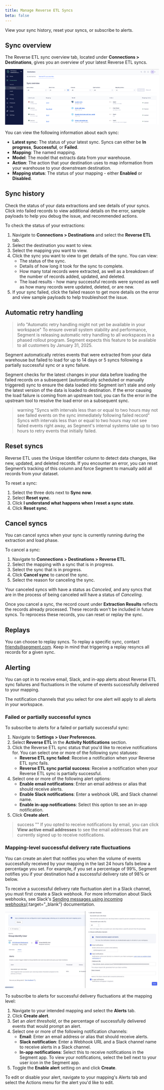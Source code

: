 ```yaml
---
title: Manage Reverse ETL Syncs
beta: false
---
```


View your sync history, reset your syncs, or subscribe to alerts.

## Sync overview
The Reverse ETL sync overview tab, located under **Connections > Destinations**, gives you an overview of your latest Reverse ETL syncs. 

![A screenshot of the sync overview page, which includes one failed sync and three successful syncs.](images/sync-overview.png)

You can view the following information about each sync: 
- **Latest sync**: The status of your latest sync. Syncs can either be **In progress**, **Successful**, or **Failed**.
- **Mapping**: The named mapping. 
- **Model**: The model that extracts data from your warehouse.
- **Action**: The action that your destination uses to map information from your warehouse to your downstream destination. 
- **Mapping status**: The status of your mapping - either **Enabled** or **Disabled**. 

## Sync history
Check the status of your data extractions and see details of your syncs. Click into failed records to view additional details on the error, sample payloads to help you debug the issue, and recommended actions.

To check the status of your extractions:
1. Navigate to **Connections > Destinations** and select the **Reverse ETL** tab.
2. Select the destination you want to view.
3. Select the mapping you want to view.  
4. Click the sync you want to view to get details of the sync. You can view:
    * The status of the sync.
    * Details of how long it took for the sync to complete.
    * How many total records were extracted, as well as a breakdown of the number of records added, updated, and deleted.
    * The load results - how many successful records were synced as well as how many records were updated, deleted, or are new.
5. If your sync failed, click the failed reason to get more details on the error and view sample payloads to help troubleshoot the issue.


## Automatic retry handling

> info "Automatic retry handling might not yet be available in your workspace"
> To ensure overall system stability and performance, Segment is releasing automatic retry handling to all workspaces in a phased rollout program. Segment expects this feature to be available to all customers by January 31, 2025.

Segment automatically retries events that were extracted from your data warehouse but failed to load for up to 14 days or 5 syncs following a partially successful sync or a sync failure. 

Segment checks for the latest changes in your data before loading the failed records on a subsequent (automatically scheduled or manually triggered) sync to ensure the data loaded into Segment isn’t stale and only the latest version of the data is loaded to destination. If the error causing the load failure is coming from an upstream tool, you can fix the error in the upstream tool to resolve the load error on a subsequent sync.

> warning "Syncs with intervals less than or equal to two hours may not see failed events on the sync immediately following failed record"
> Syncs with intervals less than or equal to two hours may not see failed events right away, as Segment's internal systems take up to two hours to retry events that initially failed. 

## Reset syncs
Reverse ETL uses the Unique Identifier column to detect data changes, like new, updated, and deleted records. If you encounter an error, you can reset Segment’s tracking of this column and force Segment to manually add all records from your dataset. 

To reset a sync:
1. Select the three dots next to **Sync now**.
2. Select **Reset sync**. 
3. Click **I understand what happens when I reset a sync state**. 
4. Click **Reset sync**.

## Cancel syncs
You can cancel syncs when your sync is currently running during the extraction and load phase. 

To cancel a sync:
1. Navigate to **Connections > Destinations > Reverse ETL**.
2. Select the mapping with a sync that is in progress.
3. Select the sync that is in progress.
4. Click **Cancel sync** to cancel the sync. 
5. Select the reason for canceling the sync. 

Your canceled syncs with have a status as *Canceled,* and any syncs that are in the process of being canceled will have a status of *Canceling*. 

Once you cancel a sync, the record count under **Extraction Results** reflects the records already processed. These records won't be included in future syncs. To reprocess these records, you can reset or replay the sync.

## Replays
You can choose to replay syncs. To replay a specific sync, contact [friends@segment.com](mailto:friends@segment.com). Keep in mind that triggering a replay resyncs all records for a given sync.

## Alerting
You can opt in to receive email, Slack, and in-app alerts about Reverse ETL sync failures and fluctuations in the volume of events successfully delivered to your mapping. 

The notification channels that you select for one alert will apply to all alerts in your workspace. 

### Failed or partially successful syncs
To subscribe to alerts for a failed or partially successful sync: 
1. Navigate to **Settings > User Preferences**. 
2. Select **Reverse ETL** in the **Activity Notifications** section.
3. Click the Reverse ETL sync status that you'd like to receive notifications for. You can select one or more of the following sync statuses:
    - **Reverse ETL sync failed**: Receive a notification when your Reverse ETL sync fails.
    - **Reverse ETL sync partial success**: Receive a notification when your Reverse ETL sync is partially successful.
4. Select one or more of the following alert options: 
    - **Enable email notifications**: Enter an email address or alias that should receive alerts.
    - **Enable Slack notifications**: Enter a webhook URL and Slack channel name.
    - **Enable in-app notifications**: Select this option to see an in-app notification.
5. Click **Create alert**.

> success ""
> If you opted to receive notifications by email, you can click **View active email addresses** to see the email addresses that are currently signed up to receive notifications. 

<!--- IG 9/2024 - not yet working
### Model-level volume spike alerts

You can create an alert that notifies you when the volume of events received by your source in the last 24 hours changes beyond a set percentage. For example, if you set a change percentage of 4% and your source received 100 events over the first 24 hours, Segment would notify you the following day if your source ingested fewer than 96 or more than 104 events.

To receive a volume spike alert in a Slack channel, you must first create a Slack webhook. For more information about Slack webhooks, see the [Sending messages using incoming webhooks](https://api.slack.com/messaging/webhooks){:target="_blank”} documentation.

1. Navigate to the model you'd like to create an alert for and select the **Alerts** tab. 
2. Click **Create alert**. 
3. Set a *change in event volume* percentage, or the percentage of change in event volume from your source that would prompt an alert.
4. Select one or more of the following notification channels: 
    - **Email**: Enter an email address or alias that should receive alerts.
    - **Slack notification**: Enter a Webhook URL and a Slack channel name to receive alerts in a Slack channel. 
    - **In-app notifications**: Select this to receive notifications in the Segment app. To view your notifications, select the bell next to your user icon in the Segment app.
5. Toggle the **Enable alert** setting on and click **Create**. 

To edit or disable your alert, navigate to your model's Alerts tab and select the Actions menu for the model you'd like to edit.
--->

### Mapping-level successful delivery rate fluctuations

You can create an alert that notifies you when the volume of events successfully received by your mapping in the last 24 hours falls below a percentage you set. For example, if you set a percentage of 99%, Segment notifies you if your destination had a successful delivery rate of 98% or below. 

To receive a successful delivery rate fluctuation alert in a Slack channel, you must first create a Slack webhook. For more information about Slack webhooks, see Slack's [Sending messages using incoming webhooks](https://api.slack.com/messaging/webhooks){:target="_blank”} documentation.

![A screenshot of the Alerts tab for a Mapping, with the new mapping sidesheet partially filled out.](images/mapping-alerting.jpeg)

To subscribe to alerts for successful delivery fluctuations at the mapping level: 
1. Navigate to your intended mapping and select the **Alerts** tab. 
2. Click **Create alert**. 
3. Set an *alert threshold*, or the percentage of successfully delivered events that would prompt an alert. 
4. Select one or more of the following notification channels: 
    - **Email**: Enter an email address or alias that should receive alerts.
    - **Slack notification**: Enter a Webhook URL and a Slack channel name to receive alerts in a Slack channel. 
    - **In-app notifications**: Select this to receive notifications in the Segment app. To view your notifications, select the bell next to your user icon in the Segment app.
5. Toggle the **Enable alert** setting on and click **Create**. 

To edit or disable your alert, navigate to your mapping's Alerts tab and select the Actions menu for the alert you'd like to edit.  
